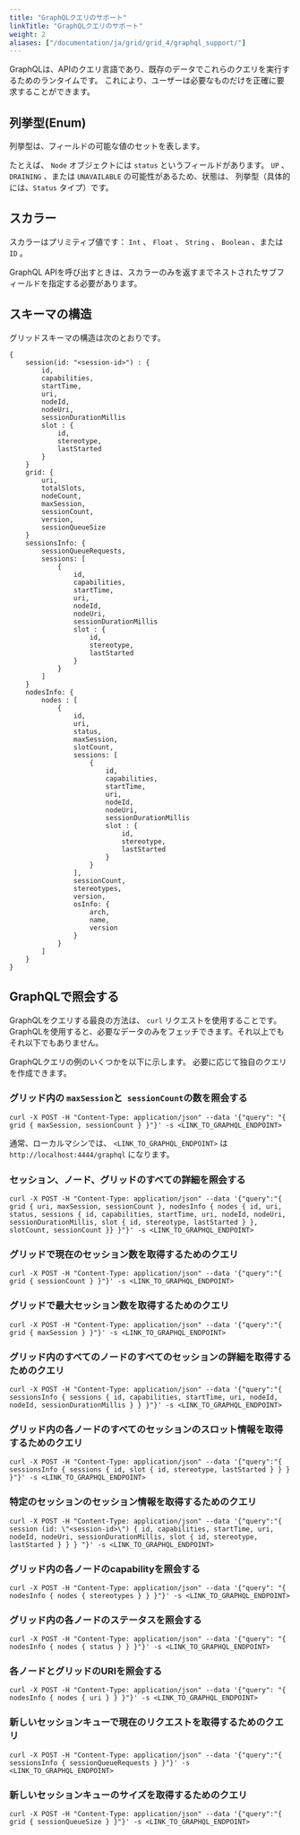 ```yaml
---
title: "GraphQLクエリのサポート"
linkTitle: "GraphQLクエリのサポート"
weight: 2
aliases: ["/documentation/ja/grid/grid_4/graphql_support/"]
---
```


GraphQLは、APIのクエリ言語であり、既存のデータでこれらのクエリを実行するためのランタイムです。
これにより、ユーザーは必要なものだけを正確に要求することができます。

## 列挙型(Enum)
列挙型は、フィールドの可能な値のセットを表します。

たとえば、 `Node` オブジェクトには `status` というフィールドがあります。
`UP` 、 `DRAINING` 、または `UNAVAILABLE` の可能性があるため、状態は、 列挙型（具体的には、`Status` タイプ）です。

## スカラー
スカラーはプリミティブ値です： `Int` 、 `Float` 、 `String` 、 `Boolean` 、または `ID` 。

GraphQL APIを呼び出すときは、スカラーのみを返すまでネストされたサブフィールドを指定する必要があります。

## スキーマの構造
グリッドスキーマの構造は次のとおりです。

```shell
{
    session(id: "<session-id>") : {
        id,
        capabilities,
        startTime,
        uri,
        nodeId,
        nodeUri,
        sessionDurationMillis
        slot : {
            id,
            stereotype,
            lastStarted
        }
    }
    grid: {
        uri,
        totalSlots,
        nodeCount,
        maxSession,
        sessionCount,
        version,
        sessionQueueSize
    }
    sessionsInfo: {
        sessionQueueRequests,
        sessions: [
            {
                id,
                capabilities,
                startTime,
                uri,
                nodeId,
                nodeUri,
                sessionDurationMillis
                slot : {
                    id,
                    stereotype,
                    lastStarted
                }
            }
        ]
    }
    nodesInfo: {
        nodes : [
            {
                id,
                uri,
                status,
                maxSession,
                slotCount,
                sessions: [
                    {
                        id,
                        capabilities,
                        startTime,
                        uri,
                        nodeId,
                        nodeUri,
                        sessionDurationMillis
                        slot : {
                            id,
                            stereotype,
                            lastStarted
                        }
                    }
                ],
                sessionCount,
                stereotypes,
                version,
                osInfo: {
                    arch,
                    name,
                    version
                }
            }
        ]
    }
}
```
## GraphQLで照会する

GraphQLをクエリする最良の方法は、 `curl` リクエストを使用することです。
GraphQLを使用すると、必要なデータのみをフェッチできます。それ以上でもそれ以下でもありません。

GraphQLクエリの例のいくつかを以下に示します。 必要に応じて独自のクエリを作成できます。

### グリッド内の `maxSession`と` sessionCount`の数を照会する

```shell
curl -X POST -H "Content-Type: application/json" --data '{"query": "{ grid { maxSession, sessionCount } }"}' -s <LINK_TO_GRAPHQL_ENDPOINT>
```

通常、ローカルマシンでは、 `<LINK_TO_GRAPHQL_ENDPOINT>` は `http://localhost:4444/graphql` になります。

### セッション、ノード、グリッドのすべての詳細を照会する

```shell
curl -X POST -H "Content-Type: application/json" --data '{"query":"{ grid { uri, maxSession, sessionCount }, nodesInfo { nodes { id, uri, status, sessions { id, capabilities, startTime, uri, nodeId, nodeUri, sessionDurationMillis, slot { id, stereotype, lastStarted } }, slotCount, sessionCount }} }"}' -s <LINK_TO_GRAPHQL_ENDPOINT>
```

### グリッドで現在のセッション数を取得するためのクエリ

```shell
curl -X POST -H "Content-Type: application/json" --data '{"query":"{ grid { sessionCount } }"}' -s <LINK_TO_GRAPHQL_ENDPOINT>
```

### グリッドで最大セッション数を取得するためのクエリ

```shell
curl -X POST -H "Content-Type: application/json" --data '{"query":"{ grid { maxSession } }"}' -s <LINK_TO_GRAPHQL_ENDPOINT>
```

### グリッド内のすべてのノードのすべてのセッションの詳細を取得するためのクエリ

```shell
curl -X POST -H "Content-Type: application/json" --data '{"query":"{ sessionsInfo { sessions { id, capabilities, startTime, uri, nodeId, nodeId, sessionDurationMillis } } }"}' -s <LINK_TO_GRAPHQL_ENDPOINT>
```

### グリッド内の各ノードのすべてのセッションのスロット情報を取得するためのクエリ

```shell
curl -X POST -H "Content-Type: application/json" --data '{"query":"{ sessionsInfo { sessions { id, slot { id, stereotype, lastStarted } } } }"}' -s <LINK_TO_GRAPHQL_ENDPOINT>
```

### 特定のセッションのセッション情報を取得するためのクエリ

```shell
curl -X POST -H "Content-Type: application/json" --data '{"query":"{ session (id: \"<session-id>\") { id, capabilities, startTime, uri, nodeId, nodeUri, sessionDurationMillis, slot { id, stereotype, lastStarted } } } "}' -s <LINK_TO_GRAPHQL_ENDPOINT>
```

### グリッド内の各ノードのcapabilityを照会する

```shell
curl -X POST -H "Content-Type: application/json" --data '{"query": "{ nodesInfo { nodes { stereotypes } } }"}' -s <LINK_TO_GRAPHQL_ENDPOINT>
```

### グリッド内の各ノードのステータスを照会する

```shell
curl -X POST -H "Content-Type: application/json" --data '{"query": "{ nodesInfo { nodes { status } } }"}' -s <LINK_TO_GRAPHQL_ENDPOINT>
```

### 各ノードとグリッドのURIを照会する

```shell
curl -X POST -H "Content-Type: application/json" --data '{"query": "{ nodesInfo { nodes { uri } } }"}' -s <LINK_TO_GRAPHQL_ENDPOINT>
```

### 新しいセッションキューで現在のリクエストを取得するためのクエリ

```shell
curl -X POST -H "Content-Type: application/json" --data '{"query":"{ sessionsInfo { sessionQueueRequests } }"}' -s <LINK_TO_GRAPHQL_ENDPOINT>
```

### 新しいセッションキューのサイズを取得するためのクエリ

```shell
curl -X POST -H "Content-Type: application/json" --data '{"query":"{ grid { sessionQueueSize } }"}' -s <LINK_TO_GRAPHQL_ENDPOINT>
```
